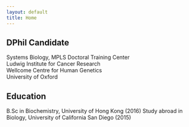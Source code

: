```yaml
---
layout: default
title: Home
---
```


## **DPhil Candidate** 

Systems Biology, MPLS Doctoral Training Center \
Ludwig Institute for Cancer Research \
Wellcome Centre for Human Genetics \
University of Oxford

## **Education** 

B.Sc in Biochemistry, University of Hong Kong (2016) 
Study abroad in Biology, University of California San Diego (2015)


